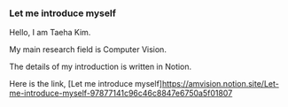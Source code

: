 ### Let me introduce myself
Hello, I am Taeha Kim.

My main research field is Computer Vision.

The details of my introduction is written in Notion.

Here is the link, [Let me introduce myself]<https://amvision.notion.site/Let-me-introduce-myself-97877141c96c46c8847e6750a5f01807>

<!--
**TaehaKim-Kor/TaehaKim-Kor** is a ✨ _special_ ✨ repository because its `README.md` (this file) appears on your GitHub profile.

Here are some ideas to get you started:

- 🔭 I’m currently working on ...
- 🌱 I’m currently learning ...
- 👯 I’m looking to collaborate on ...
- 🤔 I’m looking for help with ...
- 💬 Ask me about ...
- 📫 How to reach me: ...
- 😄 Pronouns: ...
- ⚡ Fun fact: ...
-->
